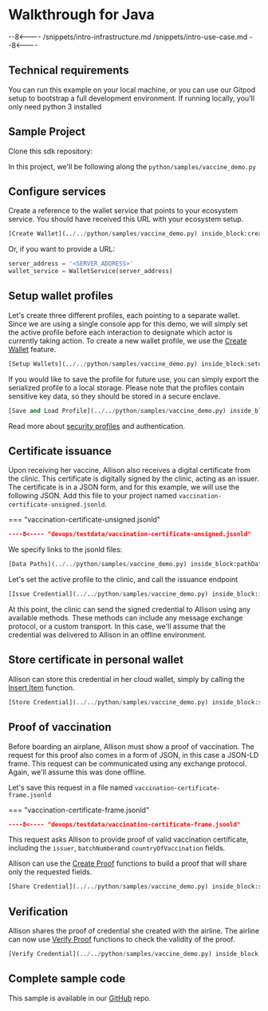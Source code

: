 # Walkthrough for Java

--8<----
/snippets/intro-infrastructure.md
/snippets/intro-use-case.md
--8<----

## Technical requirements

You can run this example on your local machine, or you can use our Gitpod setup to bootstrap a full development environment. If running locally, you'll only need python 3 installed

## Sample Project

Clone this sdk repository: <link>

In this project, we'll be following along the `python/samples/vaccine_demo.py`


## Configure services

Create a reference to the wallet service that points to your ecosystem service. You should have received this URL with your ecosystem setup. 

<!--codeinclude-->
```python
[Create Wallet](../../python/samples/vaccine_demo.py) inside_block:createService
```
<!--/codeinclude-->

Or, if you want to provide a URL:
```python
server_address = '<SERVER_ADDRESS>'
wallet_service = WalletService(server_address)
```

## Setup wallet profiles

Let's create three different profiles, each pointing to a separate wallet. Since we are using a single console app for this demo, we will simply set the active profile before each interaction to designate which actor is currently taking action.
To create a new wallet profile, we use the [Create Wallet](../reference/services/wallet-service/#create-wallet) feature.

<!--codeinclude-->
```python
[Setup Wallets](../../python/samples/vaccine_demo.py) inside_block:setupActors
```
<!--/codeinclude-->

If you would like to save the profile for future use, you can simply export the serialized profile to a local storage. Please note that the profiles contain sensitive key data, so they should be stored in a secure enclave.

<!--codeinclude-->
```python
[Save and Load Profile](../../python/samples/vaccine_demo.py) inside_block:storeAndRecallProfile
```
<!--/codeinclude-->

Read more about [security profiles](../reference/index.md#authorization) and authentication.

## Certificate issuance

Upon receiving her vaccine, Allison also receives a digital certificate from the clinic. This certificate is digitally signed by the clinic, acting as an issuer.
The certificate is in a JSON form, and for this example, we will use the following JSON. Add this file to your project named `vaccination-certificate-unsigned.jsonld`.

=== "vaccination-certificate-unsigned.jsonld"
```json
----8<---- "devops/testdata/vaccination-certificate-unsigned.jsonld"
```

We specify links to the jsonld files:
<!--codeinclude-->
```python
[Data Paths](../../python/samples/vaccine_demo.py) inside_block:pathData
```
<!--/codeinclude-->

Let's set the active profile to the clinic, and call the issuance endpoint
<!--codeinclude-->
```python
[Issue Credential](../../python/samples/vaccine_demo.py) inside_block:issueCredential
```
<!--/codeinclude-->

At this point, the clinic can send the signed credential to Allison using any available methods. These methods can include any message exchange protocol, or a custom transport. In this case, we'll assume that the credential was delivered to Allison in an offline environment.

## Store certificate in personal wallet

Allison can store this credential in her cloud wallet, simply by calling the [Insert Item](../reference/services/wallet-service/#insert-record) function.

<!--codeinclude-->
```python
[Store Credential](../../python/samples/vaccine_demo.py) inside_block:storeCredential
```
<!--/codeinclude-->

## Proof of vaccination

Before boarding an airplane, Allison must show a proof of vaccination. The request for this proof also comes in a form of JSON, in this case a JSON-LD frame.
This request can be communicated using any exchange protocol. Again, we'll assume this was done offline.

Let's save this request in a file named `vaccination-certificate-frame.jsonld`

=== "vaccination-certificate-frame.jsonld"
```json
----8<---- "devops/testdata/vaccination-certificate-frame.jsonld"
```

This request asks Allison to provide proof of valid vaccination certificate, including the `issuer`, `batchNumber`and `countryOfVaccination` fields.

Allison can use the [Create Proof](../reference/services/wallet-service/#create-proof) functions to build a proof that will share only the requested fields.

<!--codeinclude-->
```python
[Share Credential](../../python/samples/vaccine_demo.py) inside_block:shareCredential
```
<!--/codeinclude-->

## Verification

Allison shares the proof of credential she created with the airline. The airline can now use [Verify Proof](../reference/services/wallet-service/#verify-proof) functions to check the validity of the proof.

<!--codeinclude-->
```python
[Verify Credential](../../python/samples/vaccine_demo.py) inside_block:verifyCredential
```
<!--/codeinclude-->

## Complete sample code

This sample is available in our [GitHub](https://github.com/trinsic-id/sdk/tree/main/python/samples) repo.

